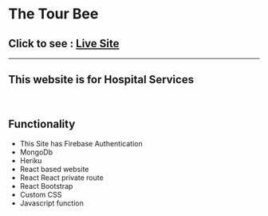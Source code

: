 <h1>The Tour Bee</h1>

  <h2> Click to see  :  <a href="https://the-tour-bee.netlify.app/">Live Site</a></h2>
  
<hr>

<h2>This website is for Hospital Services</h2>
<br>
<h2>Functionality</h2>
<ul> 
<li>This Site has Firebase Authentication</li>
 <li>MongoDb</li>
   <li>Heriku</li>
<li>React based website</li>
<li>React React private route</li>
<li>React Bootstrap</li>
<li>Custom CSS</li>
<li>Javascript function</li>

</ul>

